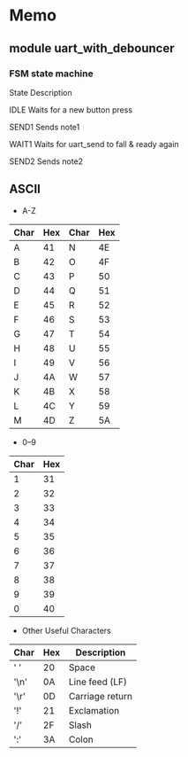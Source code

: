 # Memo

## module uart_with_debouncer

### FSM state machine

State	Description

IDLE	Waits for a new button press

SEND1	Sends note1

WAIT1	Waits for uart_send to fall & ready again

SEND2	Sends note2

## ASCII

- A-Z

| Char | Hex | Char | Hex |
|------|-----|------|-----|
| A    | 41  | N    | 4E  |
| B    | 42  | O    | 4F  |
| C    | 43  | P    | 50  |
| D    | 44  | Q    | 51  |
| E    | 45  | R    | 52  |
| F    | 46  | S    | 53  |
| G    | 47  | T    | 54  |
| H    | 48  | U    | 55  |
| I    | 49  | V    | 56  |
| J    | 4A  | W    | 57  |
| K    | 4B  | X    | 58  |
| L    | 4C  | Y    | 59  |
| M    | 4D  | Z    | 5A  |

- 0–9

| Char | Hex |
|------|-----|
| 1    | 31  | 
| 2    | 32  | 
| 3    | 33  | 
| 4    | 34  | 
| 5    | 35  | 
| 6    | 36  | 
| 7    | 37  | 
| 8    | 38  | 
| 9    | 39  | 
| 0    | 40  | 

- Other Useful Characters

| Char | Hex | Description         |
|------|-----|---------------------|
| ' '  | 20  | Space               |
| '\n' | 0A  | Line feed (LF)      |
| '\r' | 0D  | Carriage return     |
| '!'  | 21  | Exclamation         |
| '/'  | 2F  | Slash               |
| ':'  | 3A  | Colon               |
